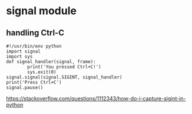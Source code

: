 # signal module

## handling Ctrl-C


```
#!/usr/bin/env python
import signal
import sys
def signal_handler(signal, frame):
        print('You pressed Ctrl+C!')
        sys.exit(0)
signal.signal(signal.SIGINT, signal_handler)
print('Press Ctrl+C')
signal.pause()
```

https://stackoverflow.com/questions/1112343/how-do-i-capture-sigint-in-python
